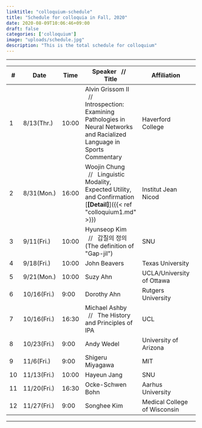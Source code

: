 ```yaml
---
linktitle: "colloquium-schedule"
title: "Schedule for colloquia in Fall, 2020"
date: 2020-08-09T10:06:46+09:00
draft: false
categories: ['colloquium']
image: "uploads/schedule.jpg"
description: "This is the total schedule for colloquium"
---
```

*** 
| # | Date | Time | Speaker &nbsp;&nbsp;//&nbsp;&nbsp; Title | Affiliation | Type |
| --- | --- | --- | --- | ------- | --- |
| 1 | 8/13(Thr.) | 10:00 | Alvin Grissom II &nbsp;&nbsp;//&nbsp;&nbsp; <br/> Introspection: Examining Pathologies in Neural Networks and Racialized Language in Sports Commentary | Haverford College | Online |
| 2 | 8/31(Mon.) | 16:00 | Woojin Chung &nbsp;&nbsp;//&nbsp;&nbsp; Linguistic Modality, Expected Utility, and Confirmation [**\[Detail\]**]({{< ref "colloquium1.md" >}}) | Institut Jean Nicod | Offline |
| 3 | 9/11(Fri.) | 10:00 | Hyunseop Kim &nbsp;&nbsp;//&nbsp;&nbsp; 갑질의 정의(The definition of "Gap-jil") | SNU | Offline |
| 4 | 9/18(Fri.) | 10:00 | John Beavers | Texas University | Online |
| 5 | 9/21(Mon.) | 10:00 | Suzy Ahn | UCLA/University of Ottawa | Online |
| 6 | 10/16(Fri.) | 9:00 | Dorothy Ahn | Rutgers University | Online |
| 7 | 10/16(Fri.) | 16:30 | Michael Ashby &nbsp;&nbsp;//&nbsp;&nbsp; The History and Principles of IPA | UCL | Online |
| 8 | 10/23(Fri.) | 9:00 | Andy Wedel | University of Arizona | Online |
| 9 | 11/6(Fri.) | 9:00 | Shigeru Miyagawa | MIT | Online |
| 10 | 11/13(Fri.) | 10:00 | Hayeun Jang | SNU | Offline |
| 11 | 11/20(Fri.) | 16:30 | Ocke-Schwen Bohn | Aarhus University | Online |
| 12 | 11/27(Fri.) | 9:00 | Songhee Kim | Medical College of Wisconsin | Offline |
***